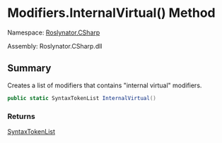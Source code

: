 # Modifiers\.InternalVirtual\(\) Method

Namespace: [Roslynator.CSharp](../../README.md)

Assembly: Roslynator\.CSharp\.dll

## Summary

Creates a list of modifiers that contains "internal virtual" modifiers\.

```csharp
public static SyntaxTokenList InternalVirtual()
```

### Returns

[SyntaxTokenList](https://docs.microsoft.com/en-us/dotnet/api/microsoft.codeanalysis.syntaxtokenlist)




